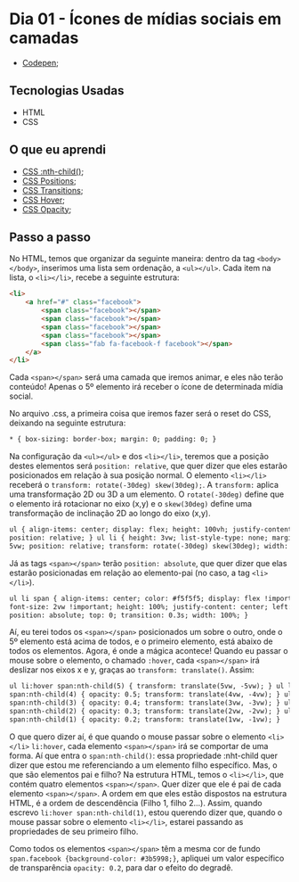 # Dia 01 - Ícones de mídias sociais em camadas

-   [Codepen](https://codepen.io/lizvidotti91/pen/JjXMLvE);

## Tecnologias Usadas

-   HTML
-   CSS

## O que eu aprendi

-   [CSS :nth-child()](https://www.w3schools.com/cssref/sel_nth-child.asp);
-   [CSS Positions](https://www.w3schools.com/css/css_positioning.asp);
-   [CSS Transitions](https://www.w3schools.com/cssref/css3_pr_transform.asp);
-   [CSS Hover](https://www.w3schools.com/cssref/sel_hover.asp);
-   [CSS Opacity](https://www.w3schools.com/css/css_image_transparency.asp);

## Passo a passo

No HTML, temos que organizar da seguinte maneira: dentro da tag `<body></body>`, inserimos uma lista sem ordenação, a `<ul></ul>`. Cada item na lista, o `<li></li>`, recebe a seguinte estrutura:

```html
<li>
    <a href="#" class="facebook">
        <span class="facebook"></span>
        <span class="facebook"></span>
        <span class="facebook"></span>
        <span class="facebook"></span>
        <span class="fab fa-facebook-f facebook"></span>
    </a>
</li>
```

Cada `<span></span>` será uma camada que iremos animar, e eles não terão conteúdo! Apenas o 5º elemento irá receber o ícone de determinada mídia social.

No arquivo .css, a primeira coisa que iremos fazer será o reset do CSS, deixando na seguinte estrutura:

```html
* { box-sizing: border-box; margin: 0; padding: 0; }
```

Na configuração da `<ul></ul>` e dos `<li></li>`, teremos que a posição destes elementos será `position: relative`, que quer dizer que eles estarão posicionados em relação à sua posição normal. O elemento `<li></li>` receberá o `transform: rotate(-30deg) skew(30deg);`. A `transform:` aplica uma transformação 2D ou 3D a um elemento. O `rotate(-30deg)` define que o elemento irá rotacionar no eixo (x,y) e o `skew(30deg)` define uma transformação de inclinação 2D ao longo do eixo (x,y).

```html
ul { align-items: center; display: flex; height: 100vh; justify-content: center;
position: relative; } ul li { height: 3vw; list-style-type: none; margin-right:
5vw; position: relative; transform: rotate(-30deg) skew(30deg); width: 3vw; }
```

Já as tags `<span></span>` terão `position: absolute`, que quer dizer que elas estarão posicionadas em relação ao elemento-pai (no caso, a tag `<li></li>`).

```html
ul li span { align-items: center; color: #f5f5f5; display: flex !important;
font-size: 2vw !important; height: 100%; justify-content: center; left: 0;
position: absolute; top: 0; transition: 0.3s; width: 100%; }
```

Aí, eu terei todos os `<span></span>` posicionados um sobre o outro, onde o 5º elemento está acima de todos, e o primeiro elemento, está abaixo de todos os elementos. Agora, é onde a mágica acontece! Quando eu passar o mouse sobre o elemento, o chamado `:hover`, cada `<span></span>` irá deslizar nos eixos x e y, graças ao `transform: translate()`. Assim:

```html
ul li:hover span:nth-child(5) { transform: translate(5vw, -5vw); } ul li:hover
span:nth-child(4) { opacity: 0.5; transform: translate(4vw, -4vw); } ul li:hover
span:nth-child(3) { opacity: 0.4; transform: translate(3vw, -3vw); } ul li:hover
span:nth-child(2) { opacity: 0.3; transform: translate(2vw, -2vw); } ul li:hover
span:nth-child(1) { opacity: 0.2; transform: translate(1vw, -1vw); }
```

O que quero dizer aí, é que quando o mouse passar sobre o elemento `<li></li>` `li:hover`, cada elemento `<span></span>` irá se comportar de uma forma. Aí que entra o `span:nth-child()`: essa propriedade :nht-child quer dizer que estou me referenciando a um elemento filho específico. Mas, o que são elementos pai e filho? Na estrutura HTML, temos o `<li></li>`, que contém quatro elementos `<span></span>`. Quer dizer que ele é pai de cada elemento `<span></span>`. A ordem em que eles estão dispostos na estrutura HTML, é a ordem de descendência (Filho 1, filho 2...). Assim, quando escrevo `li:hover span:nth-child(1)`, estou querendo dizer que, quando o mouse passar sobre o elemento `<li></li>`, estarei passando as propriedades de seu primeiro filho.

Como todos os elementos `<span></span>` têm a mesma cor de fundo `span.facebook {background-color: #3b5998;}`, apliquei um valor específico de transparência `opacity: 0.2`, para dar o efeito do degradê.
